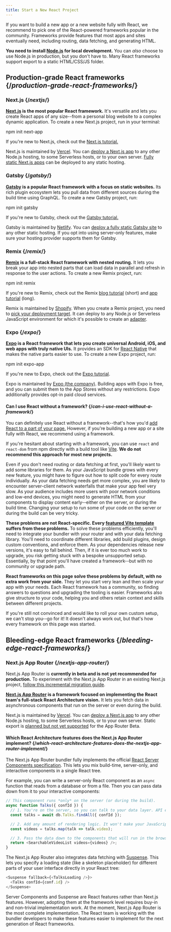 ```yaml
---
title: Start a New React Project
---
```


<Intro>

If you want to build a new app or a new website fully with React, we recommend to pick one of the React-powered frameworks popular in the community. Frameworks provide features that most apps and sites eventually need, including routing, data fetching, and generating HTML.

</Intro>

<Note>

**You need to install [Node.js](https://nodejs.org/en/) for local development.** You can *also* choose to use Node.js in production, but you don't have to. Many React frameworks support export to a static HTML/CSS/JS folder.

</Note>

## Production-grade React frameworks {/*production-grade-react-frameworks*/}

### Next.js {/*nextjs*/}

**[Next.js](https://nextjs.org/) is the most popular React framework.** It's versatile and lets you create React apps of any size--from a personal blog website to a complex dynamic application. To create a new Next.js project, run in your terminal:

<TerminalBlock>
npm init next-app
</TerminalBlock>

If you're new to Next.js, check out the [Next.js tutorial.](https://nextjs.org/learn/foundations/about-nextjs)

Next.js is maintained by [Vercel](https://vercel.com/). You can [deploy a Next.js app](https://nextjs.org/docs/deployment) to any other Node.js hosting, to some Serverless hosts, or to your own server. [Fully static Next.js apps](https://nextjs.org/docs/advanced-features/static-html-export) can be deployed to any static hosting.

### Gatsby {/*gatsby*/}

**[Gatsby](https://www.gatsbyjs.org/) is a popular React framework with a focus on static websites.** Its rich plugin ecosystem lets you pull data from different sources during the build time using GraphQL. To create a new Gatsby project, run:

<TerminalBlock>
npm init gatsby
</TerminalBlock>

If you're new to Gatsby, check out the [Gatsby tutorial.](https://www.gatsbyjs.com/docs/tutorial/)

Gatsby is maintained by [Netlify](https://www.netlify.com/). You can [deploy a fully static Gatsby site](https://www.gatsbyjs.com/docs/how-to/previews-deploys-hosting) to any other static hosting. If you opt into using server-only features, make sure your hosting provider supports them for Gatsby.

### Remix {/*remix*/}

**[Remix](https://remix.run/) is a full-stack React framework with nested routing.** It lets you break your app into nested parts that can load data in parallel and refresh in response to the user actions. To create a new Remix project, run:

<TerminalBlock>
npm init remix
</TerminalBlock>

If you're new to Remix, check out the Remix [blog tutorial](https://remix.run/docs/en/main/tutorials/blog) (short) and [app tutorial](https://remix.run/docs/en/main/tutorials/jokes) (long).

Remix is maintained by [Shopify](https://www.shopify.com/). When you create a Remix project, you need to [pick your deployment target](https://remix.run/docs/en/main/guides/deployment). It can deploy to any Node.js or Serverless JavaScript environment for which it's possible to create an [adapter](https://remix.run/docs/en/main/other-api/adapter).

### Expo {/*expo*/}

**[Expo](https://expo.dev/) is a React framework that lets you create universal Android, iOS, and web apps with truly native UIs.** It provides an SDK for [React Native](https://reactnative.dev/) that makes the native parts easier to use. To create a new Expo project, run:

<TerminalBlock>
npm init expo-app
</TerminalBlock>

If you're new to Expo, check out the [Expo tutorial](https://docs.expo.dev/tutorial/introduction/).

Expo is maintained by [Expo (the company)](https://expo.dev/about). Building apps with Expo is free, and you can submit them to the App Stores without any restrictions. Expo additionally provides opt-in paid cloud services.

<DeepDive>

#### Can I use React without a framework? {/*can-i-use-react-without-a-framework*/}

You can definitely use React without a framework--that's how you'd [add React to a part of your page.](/learn/add-react-to-an-existing-project#using-react-for-a-part-of-your-existing-page) However, if you're building a new app or a site fully with React, we recommend using a framework.

If you're hesitant about starting with a framework, you can use `react` and `react-dom` from npm directly with a build tool like [Vite](https://vitejs.dev/guide/). **We do not recommend this approach for most new projects.**

Even if you don't need routing or data fetching at first, you'll likely want to add some libraries for them. As your JavaScript bundle grows with every new feature, you might have to figure out how to split code for every route individually. As your data fetching needs get more complex, you are likely to encounter server-client network waterfalls that make your app feel very slow. As your audience includes more users with poor network conditions and low-end devices, you might need to generate HTML from your components to display content early--either on the server, or during the build time. Changing your setup to run some of your code on the server or during the build can be very tricky.

**These problems are not React-specific. Every [featured Vite template](https://vitejs.dev/guide/#trying-vite-online) suffers from these problems.** To solve these problems efficiently, you'll need to integrate your bundler with your router and with your data fetching library. You'll need to coordinate different libraries, add build plugins, design custom conventions, and enforce them. As your dependencies release new versions, it's easy to fall behind. Then, if it is ever too much work to upgrade, you risk getting stuck with a bespoke unsupported setup. Essentially, by that point you'll have created a framework--but with no community or upgrade path.

**React frameworks on this page solve these problems by default, with no extra work from your side.** They let you start very lean and then scale your app with your needs. Each React framework has a community, so finding answers to questions and upgrading the tooling is easier. Frameworks also give structure to your code, helping you and others retain context and skills between different projects.

If you're still not convinced and would like to roll your own custom setup, we can't stop you--go for it! It doesn't always work out, but that's how every framework on this page was started.

</DeepDive>

## Bleeding-edge React frameworks {/*bleeding-edge-react-frameworks*/}

### Next.js App Router {/*nextjs-app-router*/}

<Pitfall>

Next.js App Router is **currently in beta and is not yet recommended for production.** To experiment with the Next.js App Router in an existing Next.js project, [follow this incremental migration guide](https://beta.nextjs.org/docs/upgrade-guide#migrating-from-pages-to-app).

</Pitfall>

**[Next.js App Router](https://beta.nextjs.org/docs/getting-started) is a framework focused on implementing the React team's full-stack React Architecture vision.** It lets you fetch data in asynchronous components that run on the server or even during the build.

Next.js is maintained by [Vercel](https://vercel.com/). You can [deploy a Next.js app](https://nextjs.org/docs/deployment) to any other Node.js hosting, to some Serverless hosts, or to your own server. Static export is [planned but not yet supported](https://beta.nextjs.org/docs/app-directory-roadmap#configuration) for the App Router Beta.

<DeepDive>

#### Which React Architecture features does the Next.js App Router implement? {/*which-react-architecture-features-does-the-nextjs-app-router-implement*/}

The Next.js App Router bundler fully implements the official [React Server Components specification](https://github.com/reactjs/rfcs/blob/main/text/0188-server-components.md). This lets you mix build-time, server-only, and interactive components in a single React tree.

For example, you can write a server-only React component as an `async` function that reads from a database or from a file. Then you can pass data down from it to your interactive components:

```js
// This component runs *only* on the server (or during the build).
async function Talks({ confId }) {
  // 1. You're on the server, so you can talk to your data layer. API endpoint not required.
  const talks = await db.Talks.findAll({ confId });

  // 2. Add any amount of rendering logic. It won't make your JavaScript bundle larger.
  const videos = talks.map(talk => talk.video);

  // 3. Pass the data down to the components that will run in the browser.
  return <SearchableVideoList videos={videos} />;
}
```

The Next.js App Router also integrates data fetching with [Suspense](/reference/react/Suspense). This lets you specify a loading state (like a skeleton placeholder) for different parts of your user interface directly in your React tree:

```js
<Suspense fallback={<TalksLoading />}>
  <Talks confId={conf.id} />
</Suspense>
```

Server Components and Suspense are React features rather than Next.js features. However, adopting them at the framework level requires buy-in and non-trivial implementation work. At the moment, Next.js App Router is the most complete implementation. The React team is working with the bundler developers to make these features easier to implement for the next generation of React frameworks.

</DeepDive>

